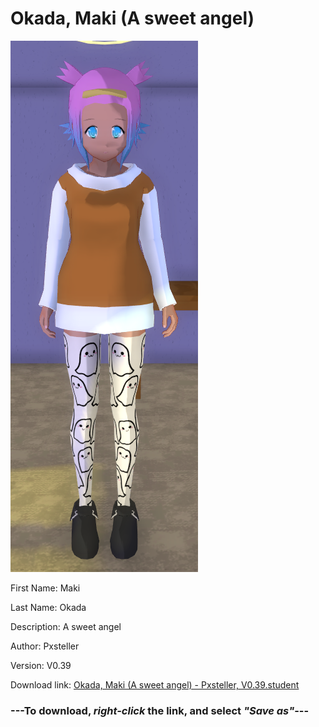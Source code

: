 # Okada, Maki (A sweet angel)

<img src = "https://raw.githubusercontent.com/Arbiter1223/Daigaku-Gurashi-Custom-Students/master/Students/Files/Okada%2C%20Maki%20(A%20sweet%20angel).png">

First Name: Maki

Last Name: Okada

Description: A sweet angel

Author: Pxsteller

Version: V0.39

Download link: <a href="https://raw.githubusercontent.com/Arbiter1223/Daigaku-Gurashi-Custom-Students/master/Students/Files/Okada%2C%20Maki%20(A%20sweet%20angel)%20-%20Pxsteller%2C%20V0.39.student">Okada, Maki (A sweet angel) - Pxsteller, V0.39.student</a>

### ---**To download, _right-click_ the link, and select _"Save as"_**---
